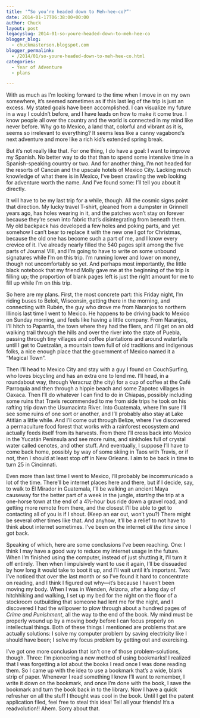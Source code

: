 ```yaml
---
title: '“So you’re headed down to Meh-hee-co?”'
date: 2014-01-17T06:38:00+00:00
author: Chuck
layout: post
legacyslug: 2014-01-so-youre-headed-down-to-meh-hee-co
blogger_blog:
  - chuckmasterson.blogspot.com
blogger_permalink:
  - /2014/01/so-youre-headed-down-to-meh-hee-co.html
categories:
  - Year of Adventure
  - plans

---
```


With as much as I’m looking forward to the time when I move in on my own
somewhere, it’s seemed sometimes as if this last leg of the trip is just
an excess. My stated goals have been accomplished. I can visualize my future in
a way I couldn’t before, and I have leads on how to make it come true. I
know people all over the country and the world is connected in my mind like
never before. Why go to Mexico, a land that, colorful and vibrant as it is,
seems so irrelevant to everything? It seems less like a canny vagabond’s
next adventure and more like a rich kid’s extended spring break.

But it’s not really like that. For one thing, I do have a
goal: I want to improve my Spanish. No better way to do that than to spend some
intensive time in a Spanish-speaking country or two. And for another thing,
I’m not headed for the resorts of Cancún and the upscale hotels of Mexico
City. Lacking much knowledge of what there is in Mexico, I’ve been
crawling the web looking for adventure worth the name. And I’ve found
some: I’ll tell you about it directly.

It will have to
be my last trip for a while, though. All the cosmic signs point that direction.
My lucky travel T-shirt, gleaned from a dumpster in Grinnell years ago, has
holes wearing in it, and the patches won’t stay on forever because
they’re sewn into fabric that’s disintegrating from beneath them.
My old backpack has developed a few holes and poking parts, and yet somehow I
can’t bear to replace it with the new one I got for Christmas, because
the old one has become such a part of me, and I know every crevice of it.
I’ve already nearly filled the 540 pages split among the five parts of
Journal VIII, and I’m going to have to write on some unbound signatures
while I’m on this trip. I’m running lower and lower on money,
though not uncomfortably so yet. And perhaps most importantly, the little black
notebook that my friend Molly gave me at the beginning of the trip is filling
up; the proportion of blank pages left is just the right amount for me to fill
up while I’m on this trip.

So here are my plans. First,
the most concrete part: this Friday night, I’m riding buses to Beloit,
Wisconsin, getting there in the morning, and connecting with Rubén, the guy who
drove me from Naranjos to northern Illinois last time I went to Mexico. He
happens to be driving back to Mexico on Sunday morning, and feels like having a
little company. From Naranjos, I’ll hitch to Papantla, the town where
they had the fliers, and I’ll get on an old walking trail through the
hills and over the river into the state of Puebla, passing through tiny
villages and coffee plantations and around waterfalls until I get to Cuetzalán,
a mountain town full of old traditions and indigenous folks, a nice enough
place that the government of Mexico named it a “Magical Town”.

Then I’ll head to Mexico City and stay with a guy I found
on CouchSurfing, who loves bicycling and has an extra one to lend me.
I’ll head, in a roundabout way, through Veracruz (the city) for a cup of
coffee at the Café Parroquia and then through a hippie beach and some Zapotec
villages in Oaxaca. Then I’ll do whatever I can find to do in Chiapas,
possibly including some ruins that Travis recommended to me from side trips he
took on his rafting trip down the Usumacinta River. Into Guatemala, where
I’m sure I’ll see some ruins of one sort or another, and I’ll
probably also stay at Lake Atitlán a little while. And I’ll come out
through Belize, where I’ve discovered a permaculture food forest that
works with a rainforest ecosystem and actually feeds itself from its harvests.
From there I’ll cross back into Mexico in the Yucatán Peninsula and see
more ruins, and sinkholes full of crystal water called cenotes, and other
stuff. And eventually, I suppose I’ll have to come back home, possibly by
way of some skiing in Taos with Travis, or if not, then I should at least stop
off in New Orleans. I aim to be back in time to turn 25 in Cincinnati.

Even more than last time I went to Mexico, I’ll probably
be incommunicado a lot of the time. There’ll be internet places here and
there, but if I decide, say, to walk to El Mirador in Guatemala, I’ll be
walking an ancient Maya causeway for the better part of a week in the jungle,
*starting* the trip at a one-horse town at the end of a 4½-hour bus
ride down a gravel road, and getting more remote from there, and the closest
I’ll be able to get to contacting all of you is if I shout. (Keep an ear
out, won’t you?) There might be several other times like that. And
anyhow, it’ll be a relief to not have to think about internet sometimes.
I’ve been on the internet *all the time* since I got back. 

Speaking of which, here are some conclusions I’ve been reaching. One:
I think I may have a good way to reduce my internet usage in the future. When
I’m finished using the computer, instead of just shutting it, I’ll
turn it off entirely. Then when I impulsively want to use it again, I’ll
be dissuaded by how long it would take to boot it up, and I’ll wait until
it’s important. Two: I’ve noticed that over the last month or so
I’ve found it hard to concentrate on reading, and I think I figured out
why—it’s because I haven’t been moving my body. When I was in
Wenden, Arizona, after a long day of hitchhiking and walking, I set up my bed
for the night on the floor of a stockroom outbuilding that someone had lent me
for the night, and I discovered I had the willpower to plow through about a
hundred pages of *Crime and Punishment*, all the way to the end of the
book. My mind must be properly wound up by a moving body before I can focus
properly on intellectual things. Both of these things I mentioned are problems
that are actually solutions: I solve my computer problem by saving electricity
like I should have been; I solve my focus problem by getting out and
exercising.

I’ve got one more conclusion that
isn’t one of those problem-solutions, though. Three: I’m pioneering
a new method of using bookmarks! I realized that I was forgetting a lot about
the books I read once I was done reading them. So I came up with the idea to
use a bookmark that’s a wide, blank strip of paper. Whenever I read
something I know I’ll want to remember, I write it down on the bookmark,
and once I’m done with the book, I save the bookmark and turn the book
back in to the library. Now I have a quick refresher on all the stuff I thought
was cool in the book. Until I get the patent application filed, feel free to
steal this idea! Tell all your friends! It’s a readvolution!! Ahem. Sorry
about that.
